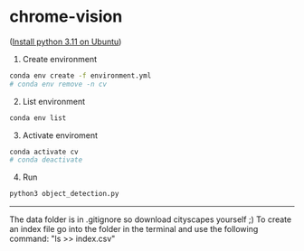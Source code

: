 # chrome-vision

(<a href="https://computingforgeeks.com/how-to-install-python-on-ubuntu-linux/">Install python 3.11 on Ubuntu</a>)

1. Create environment
```bash
conda env create -f environment.yml
# conda env remove -n cv
```
2. List environment
```bash
conda env list
```
3. Activate enviroment
```bash
conda activate cv
# conda deactivate
```
4. Run
```bash
python3 object_detection.py
```

---
The data folder is in .gitignore so download cityscapes yourself ;)
To create an index file go into the folder in the terminal and use the following command: "ls >> index.csv"